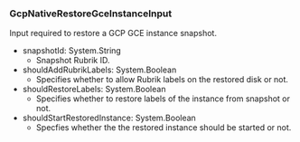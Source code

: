 ### GcpNativeRestoreGceInstanceInput
Input required to restore a GCP GCE instance snapshot.

- snapshotId: System.String
  - Snapshot Rubrik ID.
- shouldAddRubrikLabels: System.Boolean
  - Specifies whether to allow Rubrik labels on the restored disk or not.
- shouldRestoreLabels: System.Boolean
  - Specifies whether to restore labels of the instance from snapshot or not.
- shouldStartRestoredInstance: System.Boolean
  - Specfies whether the the restored instance should be started or not.
